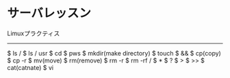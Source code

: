 # サーバレッスン
Limuxプラクティス
___________________

$ ls /
$ ls / usr
$ cd 
$ pws
$ mkdir(make directory)
$ touch
$ &&
$ cp(copy)
$ cp -r
$ mv(move)
$ rm(remove)
$ rm -r
$ rm -rf /
$ *
$ ?
$ >
$ >>
$ cat(catnate)
$ vi
  
